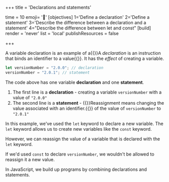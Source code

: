 +++
title = 'Declarations and statements'

time = 10
emoji= '💬'
[objectives]
    1='Define a declaration'
    2='Define a statement'
    3='Describe the difference between a declaration and a statement'
    4="Describe the difference between let and const"
[build]
  render = 'never'
  list = 'local'
  publishResources = false

+++

A variable declaration is an example of a{{<tooltip title="declaration" type="definition">}}A _declaration_ is an instruction that binds an identifier to a value{{</tooltip>}}.
It has the _effect_ of creating a variable.

```js
let versionNumber = "2.0.0"; // declaration
versionNumber = "2.0.1"; // statement
```

The code above has one variable **declaration** and one **statement**.

1. The first line is a **declaration** - creating a variable `versionNumber` with a value of `"2.0.0"`
1. The second line is a **statement** - {{<tooltip title="reassignment">}}Reassignment means changing the value associated with an identifier.{{</tooltip>}} of the value of `versionNumber` to `"2.0.1"`

In this example, we've used the `let` keyword to declare a new variable.
The `let` keyword allows us to create new variables like the `const` keyword.

However, we can reassign the value of a variable that is declared with the `let` keyword.

If we'd used `const` to declare `versionNumber`, we wouldn't be allowed to reassign it a new value.

In JavaScript, we build up programs by combining declarations and statements.
